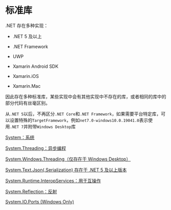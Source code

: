 # 标准库
<p id="xbT9AaRks1PPd44YfiwUKU">

.NET 存在多种实现：

</p>


- .NET 5 及以上


- .NET Framework


- UWP


- Xamarin Android SDK


- Xamarin.iOS


- Xamarin.Mac


<p id="r7FjHzL5W2QZA76AvDNqEN">

因此存在多种标准库，某些实现中会有其他实现中不存在的库，或者相同的库中的部分代码有丝毫区别。

</p>


<p id="89QgLi2AHZs665YACJ7N9N">

从`.NET 5`以后，不再区分`.NET Core`和`.NET Framework`，如果需要平台特定库，可以设置特殊的`TargetFramework`，例如`net7.0-windows10.0.19041.0`表示使用`.NET 7`并附带`Windows Desktop`库

</p>


<p id="cShBKmCBZTHmd9BxMN3bH1">

[System：系统](./System%EF%BC%9A%E7%B3%BB%E7%BB%9F/index.md)

</p>


<p id="dmkhhvDEj4Hf7bBFYqJRZt">

[System.Threading：异步编程](./System.Threading%EF%BC%9A%E5%BC%82%E6%AD%A5%E7%BC%96%E7%A8%8B/index.md)

</p>


<p id="fq6zGXN1rMBMzmRPWWe4k5">

[System.Windows.Threading（仅存在于 Windows Desktop）](./System.Windows.Threading%EF%BC%88%E4%BB%85%E5%AD%98%E5%9C%A8%E4%BA%8E%20Windows%20Desktop%EF%BC%89/index.md)

</p>


<p id="4nRsDT7RuXXrQ6WKKRAVex">

[System.Text.Json(.Serialization) 存在于 .NET 5 及以上版本](./System.Text.Json%28.Serialization%29%20%E5%AD%98%E5%9C%A8%E4%BA%8E%20.NET%205%20%E5%8F%8A%E4%BB%A5%E4%B8%8A%E7%89%88%E6%9C%AC/index.md)

</p>


<p id="nZsAKcQx1pNmNHErzfMv3o">

[System.Runtime.InteropServices：用于互操作](./System.Runtime.InteropServices%EF%BC%9A%E7%94%A8%E4%BA%8E%E4%BA%92%E6%93%8D%E4%BD%9C/index.md)

</p>


<p id="kYapXmVk4C8hn2stVthpKf">

[System.Reflection：反射](./System.Reflection%EF%BC%9A%E5%8F%8D%E5%B0%84/index.md)

</p>


<p id="iR1q7oHWYpECTXKUDmfVXk">

[System.IO.Ports (Windows Only)](./System.IO.Ports%20%28Windows%20Only%29/index.md)

</p>


